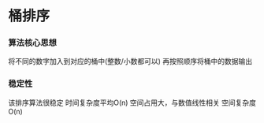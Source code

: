 # 桶排序
### 算法核心思想
将不同的数字加入到对应的桶中(整数/小数都可以)
再按照顺序将桶中的数据输出

### 稳定性
该排序算法很稳定
时间复杂度平均O(n)
空间占用大，与数值线性相关
空间复杂度O(n)

